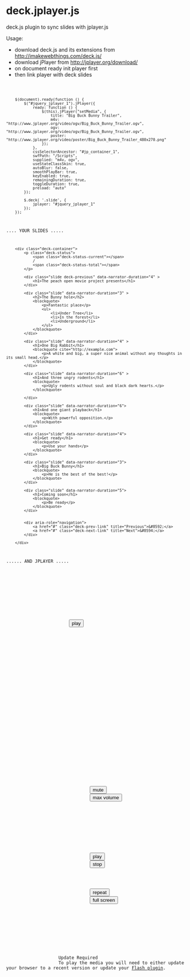 deck.jplayer.js
===============

deck.js plugin to sync slides with jplayer.js

Usage: 
 - download deck.js and its extensions from http://imakewebthings.com/deck.js/
 - download jPlayer from http://jplayer.org/download/
 - on document ready init player first
 - then link player with deck slides
<code>
	
        $(document).ready(function () {
            $("#jquery_jplayer_1").jPlayer({
                ready: function () {
                    $(this).jPlayer("setMedia", {
                        title: "Big Buck Bunny Trailer",
                        m4v: "http://www.jplayer.org/video/ogv/Big_Buck_Bunny_Trailer.ogv",
                        ogv: "http://www.jplayer.org/video/ogv/Big_Buck_Bunny_Trailer.ogv",
                        poster: "http://www.jplayer.org/video/poster/Big_Buck_Bunny_Trailer_480x270.png"
                    });
                },
                cssSelectorAncestor: "#jp_container_1",
                swfPath: "/Scripts",
                supplied: "m4v, ogv",
                useStateClassSkin: true,
                autoBlur: false,
                smoothPlayBar: true,
                keyEnabled: true,
                remainingDuration: true,
                toggleDuration: true,
                preload: "auto"
            });
            
            $.deck( '.slide', {
                jplayer: "#jquery_jplayer_1"
            });
        });
    

.... YOUR SLIDES .....

		<div class="deck-container">
            <p class="deck-status">
                <span class="deck-status-current"></span>
                /
                <span class="deck-status-total"></span>
            </p>
            
            <div class="slide deck-previous" data-narrator-duration="4" >
                <h1>The peach open movie project presents</h1>
            </div>

            <div class="slide" data-narrator-duration="3" >
                <h2>The Bunny hole</h2>
                <blockquote>
                    <p>Fantastic place</p>
                    <ul>
                        <li>Under Tree</li>
                        <li>In the forest</li>
                        <li>Underground</li>
                    </ul>
                </blockquote>
            </div>

            <div class="slide" data-narrator-duration="4" >
                <h1>One Big Rabbit</h1>
                <blockquote cite="http://example.com">
                    <p>A white and big, a super nice animal without any thoughts in its small head.</p>
                </blockquote>
            </div>

            <div class="slide" data-narrator-duration="6" >
                <h1>And three ungry rodents</h1>
                <blockquote>
                    <p>Ugly rodents without soul and black dark hearts.</p>
                </blockquote>
                    
            </div>

            <div class="slide" data-narrator-duration="6">
                <h1>And one giant playback</h1>
                <blockquote>
                    <p>With powerful opposition.</p>
                </blockquote>
            </div>

            <div class="slide" data-narrator-duration="4">
                <h1>Get ready</h1>
                <blockquote>
                    <p>Use your hands</p>
                </blockquote>
            </div>

            <div class="slide" data-narrator-duration="3">
                <h1>Big Buck Bunny</h1>
                <blockquote>
                    <p>He is the best of the best!</p>
                </blockquote>
            </div>

            <div class="slide" data-narrator-duration="5">
                <h1>Coming soon</h1>
                <blockquote>
                    <p>Be ready</p>
                </blockquote>
            </div>


            <div aria-role="navigation">
                <a href="#" class="deck-prev-link" title="Previous">&#8592;</a>
                <a href="#" class="deck-next-link" title="Next">&#8594;</a>
            </div>

        </div>
		
		
...... AND JPLAYER .....

<div id="jp_container_1" class="jp-video " role="application" aria-label="media player">
            <div class="jp-type-single">
                <div id="jquery_jplayer_1" class="jp-jplayer"></div>
                <div class="jp-gui">
                    <div class="jp-video-play">
                        <button class="jp-video-play-icon" role="button" tabindex="0">play</button>
                    </div>
                    <div class="jp-interface">
                        <div class="jp-progress">
                            <div class="jp-seek-bar">
                                <div class="jp-play-bar"></div>
                            </div>
                        </div>
                        <div class="jp-current-time" role="timer" aria-label="time">&nbsp;</div>
                        <div class="jp-duration" role="timer" aria-label="duration">&nbsp;</div>
                        <div class="jp-details">
                            <div class="jp-title" aria-label="title">&nbsp;</div>
                        </div>
                        <div class="jp-controls-holder">
                            <div class="jp-volume-controls">
                                <button class="jp-mute" role="button" tabindex="0">mute</button>
                                <button class="jp-volume-max" role="button" tabindex="0">max volume</button>
                                <div class="jp-volume-bar">
                                    <div class="jp-volume-bar-value"></div>
                                </div>
                            </div>
                            <div class="jp-controls">
                                <button class="jp-play" role="button" tabindex="0">play</button>
                                <button class="jp-stop" role="button" tabindex="0">stop</button>
                            </div>
                            <div class="jp-toggles">
                                <button class="jp-repeat" role="button" tabindex="0">repeat</button>
                                <button class="jp-full-screen" role="button" tabindex="0">full screen</button>
                            </div>
                        </div>
                    </div>
                </div>
                <div class="jp-no-solution">
                    <span>Update Required</span>
                    To play the media you will need to either update your browser to a recent version or update your <a href="http://get.adobe.com/flashplayer/" target="_blank">Flash plugin</a>.
                </div>
            </div>
        </div>		
		
</code>		
